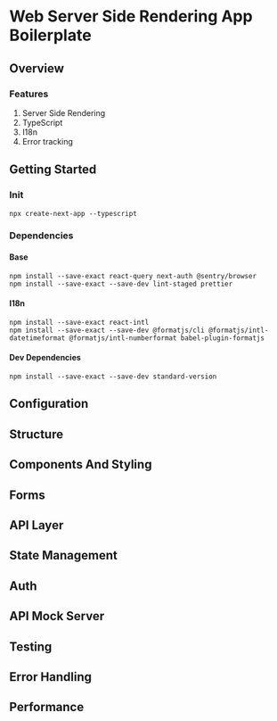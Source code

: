 # Web Server Side Rendering App Boilerplate

## Overview

### Features

1. Server Side Rendering
2. TypeScript
3. I18n
4. Error tracking


## Getting Started

### Init

```
npx create-next-app --typescript
```

### Dependencies

#### Base

```
npm install --save-exact react-query next-auth @sentry/browser
npm install --save-exact --save-dev lint-staged prettier
```

#### I18n

```
npm install --save-exact react-intl
npm install --save-exact --save-dev @formatjs/cli @formatjs/intl-datetimeformat @formatjs/intl-numberformat babel-plugin-formatjs
```

#### Dev Dependencies

```
npm install --save-exact --save-dev standard-version
```


## Configuration
## Structure
## Components And Styling
## Forms
## API Layer
## State Management
## Auth
## API Mock Server
## Testing
## Error Handling
## Performance
